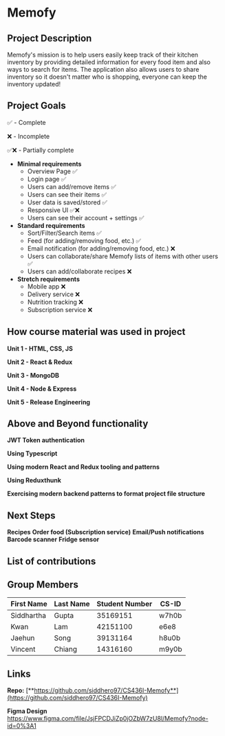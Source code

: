 # Memofy

## Project Description

Memofy's mission is to help users easily keep track of their kitchen inventory by providing detailed information for every food item and also ways to search for items. The application also allows users to share inventory so it doesn't matter who is shopping, everyone can keep the inventory updated!

## Project Goals

✅ - Complete

❌ - Incomplete

✅❌ - Partially complete

- **Minimal requirements**
  - Overview Page ✅
  - Login page ✅
  - Users can add/remove items ✅
  - Users can see their items ✅
  - User data is saved/stored ✅
  - Responsive UI ✅❌
  - Users can see their account + settings ✅
- **Standard requirements**
  - Sort/Filter/Search items ✅
  - Feed (for adding/removing food, etc.) ✅
  - Email notification (for adding/removing food, etc.) ❌
  - Users can collaborate/share Memofy lists of items with other users ✅
  - Users can add/collaborate recipes ❌
- **Stretch requirements**
  - Mobile app ❌
  - Delivery service ❌
  - Nutrition tracking ❌
  - Subscription service ❌

## How course material was used in project

**Unit 1 - HTML, CSS, JS**

**Unit 2 - React & Redux**

**Unit 3 - MongoDB**

**Unit 4 - Node & Express**

**Unit 5 - Release Engineering**

## Above and Beyond functionality

**JWT Token authentication**

**Using Typescript**

**Using modern React and Redux tooling and patterns**

**Using Reduxthunk**

**Exercising modern backend patterns to format project file structure**

## Next Steps

**Recipes**
**Order food (Subscription service)**
**Email/Push notifications**
**Barcode scanner**
**Fridge sensor**

## List of contributions

## Group Members

| **First Name** | **Last Name** | **Student Number** | **CS-ID** |
| --- | --- | --- | --- |
| Siddhartha | Gupta | 35169151 | w7h0b |
| Kwan | Lam | 42151100 | e6e8 |
| Jaehun | Song | 39131164 | h8u0b |
| Vincent | Chiang | 14316160 | m9y0b |

## Links

**Repo:** [**https://github.com/siddhero97/CS436I-Memofy**](https://github.com/siddhero97/CS436I-Memofy)

**Figma Design** https://www.figma.com/file/JsjFPCDJiZp0jOZbW7zU8l/Memofy?node-id=0%3A1
